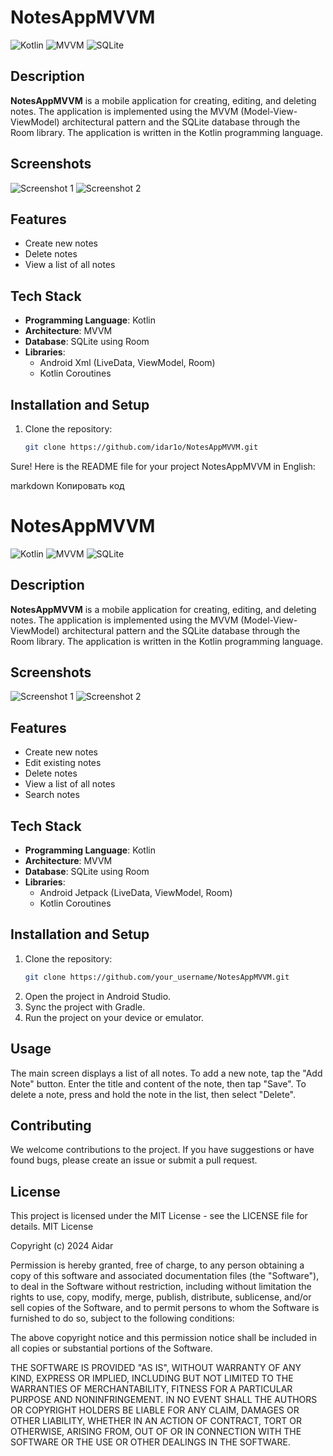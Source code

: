 # NotesAppMVVM

![Kotlin](https://img.shields.io/badge/Kotlin-1.4.32-blue)
![MVVM](https://img.shields.io/badge/Architecture-MVVM-green)
![SQLite](https://img.shields.io/badge/Database-SQLite-orange)

## Description

**NotesAppMVVM** is a mobile application for creating, editing, and deleting notes. The application is implemented using the MVVM (Model-View-ViewModel) architectural pattern and the SQLite database through the Room library. The application is written in the Kotlin programming language.

## Screenshots

![Screenshot 1](link_to_screenshot1)
![Screenshot 2](link_to_screenshot2)

## Features

- Create new notes
- Delete notes
- View a list of all notes

## Tech Stack

- **Programming Language**: Kotlin
- **Architecture**: MVVM
- **Database**: SQLite using Room
- **Libraries**:
  - Android Xml (LiveData, ViewModel, Room)
  - Kotlin Coroutines

## Installation and Setup

1. Clone the repository:
   ```bash
   git clone https://github.com/idar1o/NotesAppMVVM.git

Sure! Here is the README file for your project NotesAppMVVM in English:

markdown
Копировать код
# NotesAppMVVM

![Kotlin](https://img.shields.io/badge/Kotlin-1.4.32-blue)
![MVVM](https://img.shields.io/badge/Architecture-MVVM-green)
![SQLite](https://img.shields.io/badge/Database-SQLite-orange)

## Description

**NotesAppMVVM** is a mobile application for creating, editing, and deleting notes. The application is implemented using the MVVM (Model-View-ViewModel) architectural pattern and the SQLite database through the Room library. The application is written in the Kotlin programming language.

## Screenshots

![Screenshot 1](link_to_screenshot1)
![Screenshot 2](link_to_screenshot2)

## Features

- Create new notes
- Edit existing notes
- Delete notes
- View a list of all notes
- Search notes

## Tech Stack

- **Programming Language**: Kotlin
- **Architecture**: MVVM
- **Database**: SQLite using Room
- **Libraries**:
  - Android Jetpack (LiveData, ViewModel, Room)
  - Kotlin Coroutines

## Installation and Setup

1. Clone the repository:
   ```bash
   git clone https://github.com/your_username/NotesAppMVVM.git
2. Open the project in Android Studio.
3. Sync the project with Gradle.
4. Run the project on your device or emulator.
   
## Usage

The main screen displays a list of all notes.
To add a new note, tap the "Add Note" button.
Enter the title and content of the note, then tap "Save".
To delete a note, press and hold the note in the list, then select "Delete".

## Contributing
We welcome contributions to the project. If you have suggestions or have found bugs, please create an issue or submit a pull request.

## License
This project is licensed under the MIT License - see the LICENSE file for details.
MIT License

Copyright (c) 2024 Aidar

Permission is hereby granted, free of charge, to any person obtaining a copy
of this software and associated documentation files (the "Software"), to deal
in the Software without restriction, including without limitation the rights
to use, copy, modify, merge, publish, distribute, sublicense, and/or sell
copies of the Software, and to permit persons to whom the Software is
furnished to do so, subject to the following conditions:

The above copyright notice and this permission notice shall be included in all
copies or substantial portions of the Software.

THE SOFTWARE IS PROVIDED "AS IS", WITHOUT WARRANTY OF ANY KIND, EXPRESS OR
IMPLIED, INCLUDING BUT NOT LIMITED TO THE WARRANTIES OF MERCHANTABILITY,
FITNESS FOR A PARTICULAR PURPOSE AND NONINFRINGEMENT. IN NO EVENT SHALL THE
AUTHORS OR COPYRIGHT HOLDERS BE LIABLE FOR ANY CLAIM, DAMAGES OR OTHER
LIABILITY, WHETHER IN AN ACTION OF CONTRACT, TORT OR OTHERWISE, ARISING FROM,
OUT OF OR IN CONNECTION WITH THE SOFTWARE OR THE USE OR OTHER DEALINGS IN THE
SOFTWARE.
